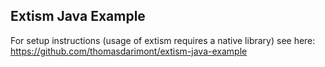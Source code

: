 Extism Java Example
----

For setup instructions (usage of extism requires a native library) see here: https://github.com/thomasdarimont/extism-java-example
